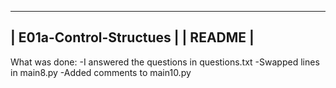  -----------------------------------------------------
|            E01a-Control-Structues                   |
|                   README                            |
 -----------------------------------------------------

What was done:
-I answered the questions in questions.txt
-Swapped lines in main8.py
-Added comments to main10.py